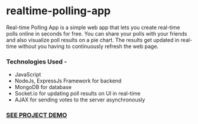 # realtime-polling-app
Real-time Polling App is a simple web app that lets you create real-time polls online in seconds for free. You can share your polls with your friends and also visualize poll results on a pie chart. The results get updated in real-time without you having to continuously refresh the web page.

### Technologies Used - 
* JavaScript
* NodeJs, ExpressJs Framework for backend
* MongoDB for database
* Socket.io for updating poll results on UI in real-time
* AJAX for sending votes to the server asynchronously

### [SEE PROJECT DEMO](https://realtime-polls.herokuapp.com/)
